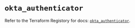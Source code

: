 # `okta_authenticator`

Refer to the Terraform Registory for docs: [`okta_authenticator`](https://registry.terraform.io/providers/okta/okta/4.0.1/docs/resources/authenticator).
